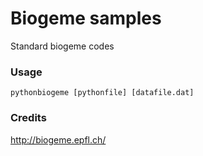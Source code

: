 # Biogeme samples

Standard biogeme codes

### Usage

```
pythonbiogeme [pythonfile] [datafile.dat]
```

### Credits

http://biogeme.epfl.ch/
